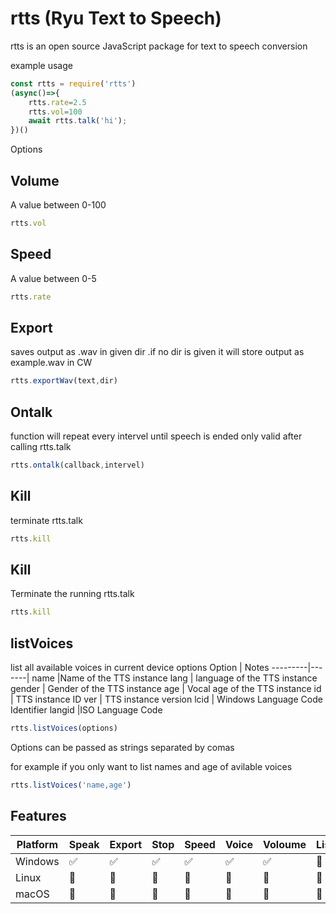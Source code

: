# rtts (Ryu Text to Speech)


rtts is an open source JavaScript package for text to speech conversion

example usage
```javascript
const rtts = require('rtts')
(async()=>{
    rtts.rate=2.5
    rtts.vol=100
    await rtts.talk('hi');
})()
```
Options 

## Volume
A value between 0-100
```javascript
rtts.vol
```
## Speed
A value between 0-5
```javascript
rtts.rate
```
## Export
saves output as .wav in given dir .if no dir is given it will store output as example.wav in CW
```javascript
rtts.exportWav(text,dir)
```
## Ontalk
function will repeat every intervel until speech is ended only valid after calling rtts.talk
```javascript
rtts.ontalk(callback,intervel)
```
## Kill
terminate  rtts.talk
```javascript
rtts.kill
```
## Kill
Terminate the running rtts.talk
```javascript
rtts.kill
```
## listVoices
list all available voices in current device 
options
Option | Notes 
---------|-------|
name |Name of the TTS instance
lang | language of the TTS instance
gender | Gender of the  TTS instance 
age    | Vocal age of the  TTS instance
id     | TTS instance ID
ver    |  TTS instance version
lcid   | Windows Language Code Identifier
langid |ISO Language Code

```javascript
rtts.listVoices(options) 
```
Options can be passed as strings separated by comas 

for example if you only want to list names and age of avilable voices 
```javascript
rtts.listVoices('name,age') 
```


## Features 

Platform | Speak | Export | Stop | Speed | Voice | Voloume | List 
---------|-------|--------|------|-------|-------|----- |-----
Windows | :white_check_mark: | :white_check_mark: | :white_check_mark: | :white_check_mark: | :white_check_mark: | :white_check_mark: |  :no_entry_sign:
Linux   | :no_entry_sign: | :no_entry_sign:    | :no_entry_sign: | :no_entry_sign: | :no_entry_sign: | :no_entry_sign: | :no_entry_sign:
macOS  | :no_entry_sign: | :no_entry_sign: | :no_entry_sign: | :no_entry_sign: | :no_entry_sign: | :no_entry_sign: | :no_entry_sign:

